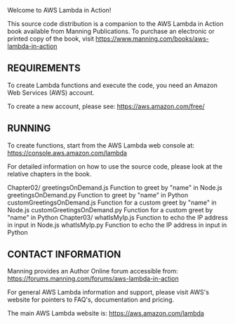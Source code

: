 Welcome to AWS Lambda in Action!

This source code distribution is a companion to the
AWS Lambda in Action book available from Manning Publications.
To purchase an electronic or printed copy of the book,
visit https://www.manning.com/books/aws-lambda-in-action

REQUIREMENTS
------------

To create Lambda functions and execute the code,
you need an Amazon Web Services (AWS) account.

To create a new account, please see:
  https://aws.amazon.com/free/

RUNNING
-------
To create functions, start from the AWS Lambda web console at:
  https://console.aws.amazon.com/lambda

For detailed information on how to use the source code,
please look at the relative chapters in the book.

Chapter02/
  greetingsOnDemand.js        Function to greet by "name" in Node.js
  greetingsOnDemand.py        Function to greet by "name" in Python
  customGreetingsOnDemand.js  Function for a custom greet by "name" in Node.js
  customGreetingsOnDemand.py  Function for a custom greet by "name" in Python
Chapter03/
  whatIsMyIp.js               Function to echo the IP address in input in Node.js
  whatIsMyIp.py               Function to echo the IP address in input in Python

CONTACT INFORMATION
-------------------
Manning provides an Author Online forum accessible from:
	https://forums.manning.com/forums/aws-lambda-in-action

For general AWS Lambda information and support, please visit
AWS's website for pointers to FAQ's, documentation and pricing.

The main AWS Lambda website is:
  https://aws.amazon.com/lambda
